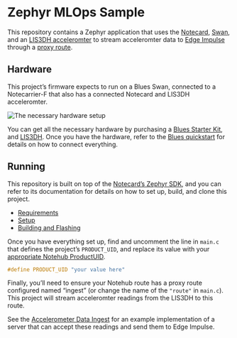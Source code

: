 # Zephyr MLOps Sample

This repository contains a Zephyr application that uses the [Notecard](https://blues.io/products/notecard/), [Swan](https://blues.io/products/swan/), and an [LIS3DH acceleromter](https://www.adafruit.com/product/2809) to stream acceleromter data to [Edge Impulse](https://edgeimpulse.com/) through a [proxy route](https://dev.blues.io/api-reference/notecard-api/web-requests/).

## Hardware

This project’s firmware expects to run on a Blues Swan, connected to a Notecarrier-F that also has a connected Notecard and LIS3DH acceleromter.

![The necessary hardware setup](https://user-images.githubusercontent.com/544280/264364032-ad567dc6-b545-4c7e-8936-c471b1cfc26b.jpg)

You can get all the necessary hardware by purchasing a [Blues Starter Kit](https://shop.blues.io/collections/blues-starter-kits), and [LIS3DH](https://www.adafruit.com/product/2809). Once you have the hardware, refer to the [Blues quickstart](https://dev.blues.io/quickstart/blues-quickstart/) for details on how to connect everything.

## Running

This repository is built on top of the [Notecard’s Zephyr SDK](https://dev.blues.io/tools-and-sdks/firmware-libraries/zephyr-sdk/), and you can refer to its documentation for details on how to set up, build, and clone this project.

* [Requirements](https://dev.blues.io/tools-and-sdks/firmware-libraries/zephyr-sdk/#requirements)
* [Setup](https://dev.blues.io/tools-and-sdks/firmware-libraries/zephyr-sdk/#getting-set-up)
* [Building and Flashing](https://dev.blues.io/tools-and-sdks/firmware-libraries/zephyr-sdk/#building-and-running)

Once you have everything set up, find and uncomment the line in `main.c` that defines the project’s `PRODUCT_UID`, and replace its value with your [appropriate Notehub ProductUID](https://dev.blues.io/notehub/notehub-walkthrough/#finding-a-productuid).

```c
#define PRODUCT_UID "your value here"
```

Finally, you’ll need to ensure your Notehub route has a proxy route configured named “ingest” (or change the name of the `"route"` in `main.c`). This project will stream acceleromter readings from the LIS3DH to this route.

See the [Accelerometer Data Ingest](https://github.com/tjvantoll/accelerometer-data-ingest) for an example implementation of a server that can accept these readings and send them to Edge Impulse.

